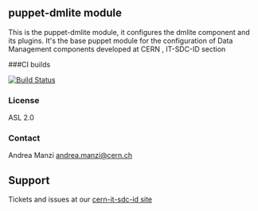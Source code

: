 ## puppet-dmlite module

This is the puppet-dmlite module, it configures the dmlite component and its plugins.
It's the base puppet module for the configuration of Data Management components developed at CERN , IT-SDC-ID section

###CI builds

[![Build Status](https://travis-ci.org/cern-it-sdc-id/puppet-dmlite.svg?branch=master)]([https://travis-ci.org/cern-it-sdc-id/puppet-dmlite.svg)

### License
ASL 2.0

### Contact
Andrea Manzi <andrea.manzi@cern.ch>

## Support
Tickets and issues at our [cern-it-sdc-id site](https://github.com/cern-it-sdc-id)
